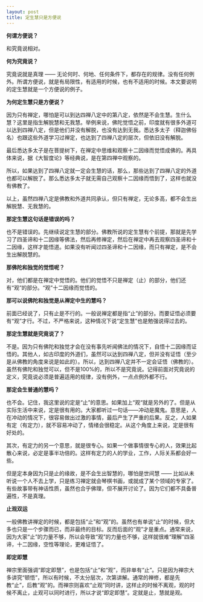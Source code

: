 ```yaml
---
layout: post
title: 定生慧只是方便说
---
```


**何谓方便说？**

和究竟说相对。

**何为究竟说？**

究竟说就是真理 —— 无论何时、何地、任何条件下，都存在的规律。没有任何例外。所谓方便说，就是有局限性，有适用的时候，也有不适用的时候。本文要说明的定生慧就是一个方便说的例子。

**为何定生慧只是方便说？**

因为只有禅定，哪怕是可以到达四禅八定中的第八定，依然是不会生慧。生什么慧？这里是指生解脱慧和无我慧。举例来说，佛陀觉悟之前，印度就有很多外道可以达到四禅八定，但是他们并没有解脱，也没有达到无我。悉达多太子（释迦佛俗名）也跟这些外道学习过禅定，也达到了四禅八定的层次，但依旧没有解脱。

最后悉达多太子是在菩提树下，在禅定中思维和观察十二因缘而觉悟成佛的。再具体来说，据《大智度论》等经典说，是在第四禅中观察的。

所以，如果达到了四禅八定就一定会生慧的话，那么，那些达到了四禅八定的外道也都可以解脱了。那么悉达多太子就无需自己观察十二因缘而悟到了，这样也就没有佛教了。

以上，虽然四禅八定是佛教和外道共同承认，但只有禅定，无论多高，都不会生出解脱慧、无我慧的。

**那定生慧这句话是错误的吗？**

也不是错误的。先继续说定生慧的部分。佛教所说的定生慧有个前提，那就是先学习了四圣谛和十二因缘等佛法，然后再修禅定，然后在禅定中再去观察四圣谛和十二因缘，这样才能悟道。如果没有听闻过四圣谛和十二因缘，而只有禅定，是不会生出解脱慧的。

**那佛陀和独觉的觉悟呢？**

对，他们都是在禅定中觉悟的。他们的觉悟不只是禅定（止）的部分，他们还有“观”的部分。“观”十二因缘而觉悟的。

**那可以说佛陀和独觉是从禅定中生的慧吗？**

前面已经说了，只有止是不行的。一般说禅定都是指“止”的部分。而要证悟必须要有“观”才行。不过，不严格来说，这种情况下说“定生慧”也是勉强说得过去的。

**那定生慧就是究竟说了？**

不是。因为只有佛陀和独觉才会在没有事先听闻佛法的情况下，自悟十二因缘而证悟的。其他人，如古印度的外道们，虽然可以达到四禅八定，但并没有证悟（至少是从佛教的角度来说是如此的）。所以，达到四禅八定并不一定会证悟（佛教的）。虽然有佛陀和独觉可以，但不是100%的，所以不是究竟说。记得前面对究竟说的定义，究竟说必须是普遍适用的规律，没有例外，一点点例外都不行。

**那定会生普通的慧吗？**

也不会。记住，我这里说的定是“止”的意思。如果加上“观“就是另外的了。但是从实际生活中来说，定是很有用的。大家都听过一句话——冲动是魔鬼。意思是，人在冲动的情况下，很容易做出过激的事情，最后产生了严重的后果。反之，人如果有定（有定力），就不容易冲动了，情绪会很稳定。从这个角度上来说，定是很有好处的。

其次，有定力的另一个意思，就是很专心。如果一个做事情很专心的人，效果比起散心来说，必定是事半功倍的。这样有定力的人的学业，工作，人际关系都会好一些。

但是定本身因为只是止的缘故，是不会生出智慧的，哪怕是世间慧 —— 比如从未听说一个人不去上学，只是练习禅定就会琴棋书画，或就成了某个领域的专家了。有些故事带有神话性质，虽然也合乎佛理，但不展开讨论了。因为它们都不具备普遍性，不是真理。

**止观双运**

一般佛教讲禅定的时候，都是包括“止”和“观”的。虽然也有单说“止”的时候，但大多也只是一个步骤而已，而非最终的目标。反而后面的“观”才是重点。通常来说，因为大家“止”的力量不够，所以会导致“观”的力量也不够，这样就很难“理解”四圣谛，十二因缘，空性等理论，更难证悟了。

**即定即慧**

禅宗里面强调“即定即慧”，也是包括“止”和“观”，而非单有“止”。只是因为禅宗大多讲究“顿悟”，所以有时候，不太分层次，次第讲解。通常的禅修，都是先教“止”，后教“观”的。而禅宗则喜欢“止观”同时讲，这样止的时候不离观，观的时候不离止，止观可以同时进行，所以才说“即定即慧”。定就是止，慧就是观。

